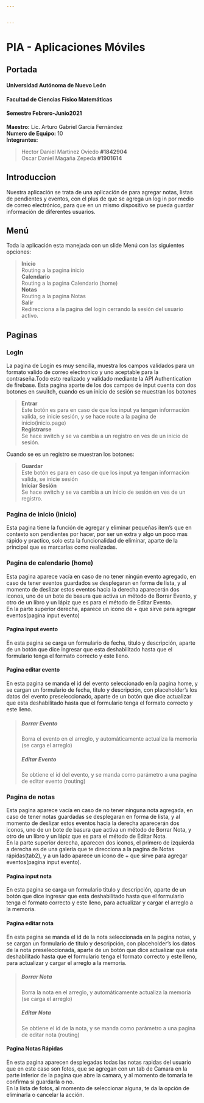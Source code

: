 ```yaml
---


---
```


<h1 id="pia---aplicaciones-móviles">PIA - Aplicaciones Móviles</h1>
<h2 id="portada">Portada</h2>
<h4 id="universidad-autónoma-de-nuevo-león">Universidad Autónoma de Nuevo León</h4>
<h4 id="facultad-de-ciencias-físico-matemáticas">Facultad de Ciencias Físico Matemáticas</h4>
<h4 id="semestre-febrero-junio2021">Semestre Febrero-Junio2021</h4>
<p><strong>Maestro:</strong> Lic. Arturo Gabriel García Fernández<br>
<strong>Numero de Equipo:</strong> 10<br>
<strong>Integrantes:</strong></p>
<blockquote>
<p>Hector Daniel Martinez Oviedo <strong>#1842904</strong><br>
Oscar Daniel Magaña Zepeda <strong>#1901614</strong></p>
</blockquote>
<h2 id="introduccion">Introduccion</h2>
<p>Nuestra aplicación se trata de una aplicación de para agregar notas, listas de pendientes y eventos, con el plus de que se agrega un log in por medio de correo electrónico, para que en un mismo dispositivo se pueda guardar información de diferentes usuarios.</p>
<h2 id="menú">Menú</h2>
<p>Toda la aplicación esta manejada con un slide Menú con las siguientes opciones:</p>
<blockquote>
<p><strong>Inicio</strong><br>
Routing a la pagina inicio<br>
<strong>Calendario</strong><br>
Routing a la pagina Calendario (home)<br>
<strong>Notas</strong><br>
Routing a la pagina Notas<br>
<strong>Salir</strong><br>
Redirecciona a la pagina del login cerrando la sesión del usuario activo.</p>
</blockquote>
<h2 id="paginas">Paginas</h2>
<h3 id="login">LogIn</h3>
<p>La pagina de Login es muy sencilla, muestra los campos validados para un formato valido de correo electronico y uno aceptable para la contraseña.Todo esto realizado y validado mediante la API Authentication de firebase. Esta pagina aparte de los dos campos de input cuenta con dos botones en swuitch, cuando es un inicio de sesión se muestran los botones</p>
<blockquote>
<p><strong>Entrar</strong><br>
Este botón es para en caso de que los input ya tengan información valida, se inicie sesión, y se hace route a la pagina de inicio(inicio.page)<br>
<strong>Registrarse</strong><br>
Se hace switch y se va cambia a un registro en ves de un inicio de sesión.</p>
</blockquote>
<p>Cuando se es un registro se muestran los botones:</p>
<blockquote>
<p><strong>Guardar</strong><br>
Este botón es para en caso de que los input ya tengan información valida, se inicie sesión<br>
<strong>Iniciar Sesión</strong><br>
Se hace switch y se va cambia a un inicio de sesión en ves de un registro.</p>
</blockquote>
<h3 id="pagina-de-inicio-inicio">Pagina de inicio (inicio)</h3>
<p>Esta pagina tiene la función de agregar y eliminar pequeñas item’s que en contexto son pendientes por hacer, por ser un extra y algo un poco mas rápido y practico, solo esta la funcionalidad de eliminar, aparte de la principal que es marcarlas como realizadas.</p>
<h3 id="pagina-de-calendario-home">Pagina de calendario (home)</h3>
<p>Esta pagina aparece vacía en caso de no tener ningún evento agregado, en caso de tener eventos guardados se desplegaran en forma de lista, y al momento de deslizar estos eventos hacia la derecha aparecerán dos iconos, uno de un bote de basura que activa un método de Borrar Evento, y otro de un libro y un lápiz que es para el método de Editar Evento.<br>
En la parte superior derecha, aparece un icono de + que sirve para agregar eventos(pagina input evento)</p>
<h4 id="pagina-input-evento">Pagina input evento</h4>
<p>En esta pagina se carga un formulario de fecha, titulo y descripción, aparte de un botón que dice ingresar que esta deshabilitado hasta que el formulario tenga el formato correcto y este lleno.</p>
<h4 id="pagina-editar-evento">Pagina editar evento</h4>
<p>En esta pagina se manda el id del evento seleccionado en la pagina home, y se cargan un formulario de fecha, titulo y descripción, con placeholder’s los datos del evento preseleccionado, aparte de un botón que dice actualizar que esta deshabilitado hasta que el formulario tenga el formato correcto y este lleno.</p>
<blockquote>
<h5 id="borrar-evento">Borrar Evento</h5>
<p>Borra el evento en el arreglo, y automáticamente actualiza la memoria (se carga el arreglo)</p>
<h5 id="editar-evento">Editar Evento</h5>
<p>Se obtiene el id del evento, y se manda como parámetro a una pagina de editar evento (routing)</p>
</blockquote>
<h3 id="pagina-de-notas">Pagina de notas</h3>
<p>Esta pagina aparece vacía en caso de no tener ninguna nota agregada, en caso de tener notas guardadas se desplegaran en forma de lista, y al momento de deslizar estos eventos hacia la derecha aparecerán dos iconos, uno de un bote de basura que activa un método de Borrar Nota, y otro de un libro y un lápiz que es para el método de Editar Nota.<br>
En la parte superior derecha, aparecen dos iconos, el primero de izquierda a derecha es de una galería que te direcciona a la pagina de Notas rápidas(tab2), y a un lado aparece un icono de + que sirve para agregar eventos(pagina input evento).</p>
<h4 id="pagina-input-nota">Pagina input nota</h4>
<p>En esta pagina se carga un formulario titulo y descripción, aparte de un botón que dice ingresar que esta deshabilitado hasta que el formulario tenga el formato correcto y este lleno, para actualizar y cargar el arreglo a la memoria.</p>
<h4 id="pagina-editar-nota">Pagina editar nota</h4>
<p>En esta pagina se manda el id de la nota seleccionada en la pagina notas, y se cargan un formulario de titulo y descripción, con placeholder’s los datos de la nota preseleccionada, aparte de un botón que dice actualizar que esta deshabilitado hasta que el formulario tenga el formato correcto y este lleno, para actualizar y cargar el arreglo a la memoria.</p>
<blockquote>
<h5 id="borrar-nota">Borrar Nota</h5>
<p>Borra la nota en el arreglo, y automáticamente actualiza la memoria (se carga el arreglo)</p>
<h5 id="editar-nota">Editar Nota</h5>
<p>Se obtiene el id de la nota, y se manda como parámetro a una pagina de editar nota (routing)</p>
</blockquote>
<h4 id="pagina-notas-rápidas">Pagina Notas Rápidas</h4>
<p>En esta pagina aparecen desplegadas todas las notas rapidas del usuario que en este caso son fotos, que se agregan con un tab de Camara en la parte inferior de la pagina que abre la camara, y al momento de tomarla te confirma si guardarla o no.<br>
En la lista de fotos, al momento de seleccionar alguna, te da la opción de eliminarla o cancelar la acción.</p>

